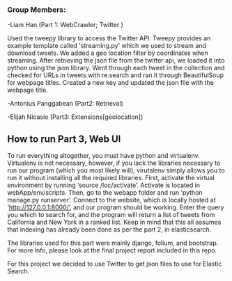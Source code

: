 ### Group Members:
  -Liam Han (Part 1: WebCrawler; Twitter )
  
  Used the tweepy library to access the Twitter API. Tweepy provides an example template called 'streaming.py' which
we used to stream and download tweets. We added a geo location filter by coordinates when streaming.
After retrieving the json file from the twitter api, we loaded it into python using the json library. 
Went through each tweet in the collection and checked for URLs in tweets with re.search and ran it through BeautifulSoup
for webpage titles. Created a new key and updated the json file with the webpage title.  

  -Antonius Panggabean (Part2: Retrieval)
  
  -Elijah Nicasio (Part3: Extensions[geolocation])
  
  ## How to run Part 3, Web UI
  
  To run everything altogether, you must have python and virtualenv. Virtualenv is not necessary, however, if you lack the libraries necessary to run our program (which you most likely will), virutalenv simply allows you to run it without installing all the required libraries. First, activate the virtual environment by running ‘source /loc/activate’. Activate is located in webApp/env/scripts. Then, go to the webapp folder and run ‘python manage.py runserver’. Connect to the website, which is locally hosted at ‘http://127.0.0.1:8000/’, and our program should be working. Enter the query you which to search for, and the program will return a list of tweets from California and New York in a ranked list. Keep in mind that this all assumes that indexing has already been done as per the part 2, in elasticsearch.
  
  The libraries used for this part were mainly django, folium, and bootstrap. For more info, please look at the final project report included in this repo.
  


For this project we decided to use Twitter to get json files to use for Elastic Search.  


